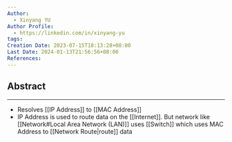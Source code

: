 ```yaml
---
Author:
  - Xinyang YU
Author Profile:
  - https://linkedin.com/in/xinyang-yu
tags: 
Creation Date: 2023-07-15T18:13:28+08:00
Last Date: 2024-01-13T21:56:56+08:00
References: 
---
```

## Abstract
---
- Resolves [[IP Address]] to [[MAC Address]]
- IP Address is used to route data on the [[Internet]]. But network like [[Network#Local Area Network (LAN)]] uses [[Switch]] which uses MAC Address to [[Network Route|route]] data